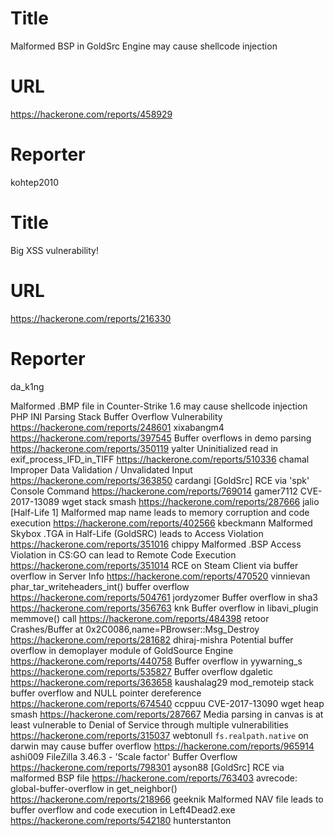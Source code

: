 # Title
Malformed BSP in GoldSrc Engine may cause shellcode injection
# URL 
https://hackerone.com/reports/458929
# Reporter 
kohtep2010

# Title
Big XSS vulnerability!
# URL 
https://hackerone.com/reports/216330
# Reporter 
da_k1ng

Malformed .BMP file in Counter-Strike 1.6 may cause shellcode injection
PHP INI Parsing Stack Buffer Overflow Vulnerability
https://hackerone.com/reports/248601
xixabangm4
https://hackerone.com/reports/397545
Buffer overflows in demo parsing
https://hackerone.com/reports/350119
yalter
Uninitialized read in exif_process_IFD_in_TIFF
https://hackerone.com/reports/510336
chamal
Improper Data Validation / Unvalidated Input
https://hackerone.com/reports/363850
cardangi
[GoldSrc] RCE via 'spk' Console Command
https://hackerone.com/reports/769014
gamer7112
CVE-2017-13089 wget stack smash
https://hackerone.com/reports/287666
jalio
[Half-Life 1] Malformed map name leads to memory corruption and code execution
https://hackerone.com/reports/402566
kbeckmann
Malformed Skybox .TGA in Half-Life (GoldSRC) leads to Access Violation
https://hackerone.com/reports/351016
chippy
Malformed .BSP Access Violation in CS:GO can lead to Remote Code Execution
https://hackerone.com/reports/351014
RCE on Steam Client via buffer overflow in Server Info
https://hackerone.com/reports/470520
vinnievan
phar_tar_writeheaders_int() buffer overflow
https://hackerone.com/reports/504761
jordyzomer
Buffer overflow in sha3
https://hackerone.com/reports/356763
knk
Buffer overflow in libavi_plugin memmove() call
https://hackerone.com/reports/484398
retoor
Crashes/Buffer at 0x2C0086,name=PBrowser::Msg_Destroy 
https://hackerone.com/reports/281682
dhiraj-mishra
Potential buffer overflow in demoplayer module of GoldSource Engine
https://hackerone.com/reports/440758
Buffer overflow in yywarning_s
https://hackerone.com/reports/535827
Buffer overflow
dgaletic
https://hackerone.com/reports/363658
kaushalag29
mod_remoteip stack buffer overflow and NULL pointer dereference
https://hackerone.com/reports/674540
ccppuu
CVE-2017-13090 wget heap smash
https://hackerone.com/reports/287667
Media parsing in canvas is at least vulnerable to Denial of Service through multiple vulnerabilities
https://hackerone.com/reports/315037
webtonull
`fs.realpath.native` on darwin may cause buffer overflow
https://hackerone.com/reports/965914
ashi009
FileZilla 3.46.3 - 'Scale factor' Buffer Overflow
https://hackerone.com/reports/798301
ayson88
[GoldSrc] RCE via malformed BSP file
https://hackerone.com/reports/763403
avrecode: global-buffer-overflow in get_neighbor()
https://hackerone.com/reports/218966
geeknik
Malformed NAV file leads to buffer overflow and code execution in Left4Dead2.exe
https://hackerone.com/reports/542180
hunterstanton
